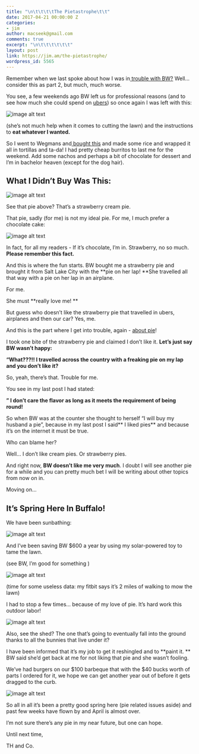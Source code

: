 ```yaml
---
title: "\n\t\t\t\tThe Pietastrophe\t\t"
date: 2017-04-21 00:00:00 Z
categories:
- jim
author: macseek@gmail.com
comments: true
excerpt: "\n\t\t\t\t\t\t"
layout: post
link: https://jim.am/the-pietastrophe/
wordpress_id: 5565
---
```


Remember when we last spoke about how I was in[ trouble with BW?](http://jim.am/i-like-pie/) Well…consider this as part 2, but much, much worse.




You see, a few weekends ago BW left us for professional reasons (and to see how much she could spend on [ubers](https://www.uber.com/)) so once again I was left with this:




![image alt text](./public/SagigiHQSTz3vQJRaaZvA_img_0.jpg)




(she’s not much help when it comes to cutting the lawn) and the instructions to **eat whatever I wanted.**




So I went to Wegmans and[ bought this](https://www.wegmans.com/products/meat/ready-to-cook/chicken/pork-with-salsa-verde.html) and made some rice and wrapped it all in tortillas and ta-da! I had pretty cheap burritos to last me for the weekend. Add some nachos and perhaps a bit of chocolate for dessert and I’m in bachelor heaven (except for the dog hair).




## What I Didn’t Buy Was This:




![image alt text](./public/SagigiHQSTz3vQJRaaZvA_img_1.jpg)




See that pie above? That’s a strawberry cream pie.




That pie, sadly (for me) is not my ideal pie. For me, I much prefer a chocolate cake:




![image alt text](/public/SagigiHQSTz3vQJRaaZvA_img_2.jpg)




In fact, for all my readers  - If it’s chocolate, I’m in. Strawberry, no so much. **Please remember this fact.**




And this is where the fun starts. BW bought me  a strawberry pie and brought it from Salt Lake City with the **pie on her lap! **She travelled all that way with a pie on her lap in an airplane.




For me.




She must **really love me! **




But guess who doesn’t like the strawberry pie that travelled in ubers, airplanes and then our car?  Yes, me.




And this is the part where I get into trouble, again - [about pie](http://jim.am/i-like-pie/)!




I took one bite of the strawberry pie and claimed I don’t like it. **Let’s just say BW wasn’t happy:**




**“What???!! I travelled across the country with a freaking pie on my lap and you don’t like it?**




So, yeah, there’s that.  Trouble for me.




You see in my last post I had stated:




**” I don’t care the flavor as long as it meets the requirement of being round!**




So when BW was at the counter she thought to herself “I will buy my husband a pie”, because in my last post I said** I liked pies** and because it’s on the internet it must be true.




Who can blame her?




Well… I don’t like cream pies. Or strawberry pies.




And right now, **BW doesn’t like me very much**. I doubt I will see another pie for a while and you can pretty much bet I will be writing about other topics from now on in.




Moving on…




## It’s Spring Here In Buffalo!




We have been sunbathing:




![image alt text](/public/SagigiHQSTz3vQJRaaZvA_img_3.jpg)




And I’ve been saving BW $600 a year by using my solar-powered toy to tame the lawn.




(see BW, I’m good for something )




![image alt text](/public/SagigiHQSTz3vQJRaaZvA_img_4.jpg)




(time for some useless data: my fitbit says it’s 2 miles of walking to mow the lawn)




I had to stop a few times… because of my love of pie. It’s hard work this outdoor labor!




![image alt text](/public/SagigiHQSTz3vQJRaaZvA_img_5.jpg)




Also, see the shed? The one that’s going to eventually fall into the ground thanks to all the bunnies that live under it?




I have been informed that it’s my job to get it reshingled and to **paint it.  ** BW said she’d get back at me for not liking that pie and  she wasn’t fooling.




We’ve had burgers on our $100 barbeque that with the $40 bucks worth of parts I ordered for it, we hope we can get another year out of before it gets dragged to the curb.




![image alt text](/public/SagigiHQSTz3vQJRaaZvA_img_6.jpg)




So all in all it’s been a pretty good spring here (pie related issues aside) and past few weeks have flown by and April is almost over.




I’m not sure there’s any pie in my near future, but one can hope.




Until next time,




TH and Co.


		

